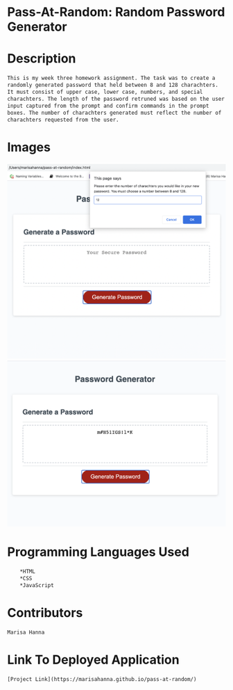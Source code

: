 #   Pass-At-Random: Random Password Generator


#   Description

    This is my week three homework assignment. The task was to create a randomly generated password that held between 8 and 128 charachters. It must consist of upper case, lower case, numbers, and special charachters. The length of the password retruned was based on the user input captured from the prompt and confirm commands in the prompt boxes. The number of charachters generated must reflect the number of charachters requested from the user.



#   Images

![screen-shot1](./images/screen-shot1.png)
![screen-shot2](./images/screen-shot2.png)



#   Programming Languages Used


        *HTML
        *CSS
        *JavaScript



#   Contributors

    Marisa Hanna


#   Link To Deployed Application    


    [Project Link](https://marisahanna.github.io/pass-at-random/)

